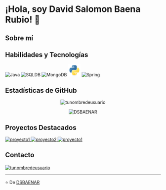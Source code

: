 # ¡Hola, soy David Salomon Baena Rubio! 👋

## Sobre mí

## Habilidades y Tecnologías
<p align="left">
  <img src="https://cdn.jsdelivr.net/gh/devicons/devicon@latest/icons/java/java-original-wordmark.svg" alt="Java" width="40" height="40"/>
  <img src="https://cdn.jsdelivr.net/gh/devicons/devicon@latest/icons/sqldeveloper/sqldeveloper-original.svg" alt="SQLDB" width="40" height="40"/>
  <img src="https://cdn.jsdelivr.net/gh/devicons/devicon@latest/icons/mongodb/mongodb-original.svg" alt="MongoDB" width="40" height="40"/>
  <img src="https://raw.githubusercontent.com/devicons/devicon/master/icons/python/python-original.svg" alt="python" width="40" height="40"/>
  <img src="https://cdn.jsdelivr.net/gh/devicons/devicon@latest/icons/spring/spring-original-wordmark.svg" alt="Spring" width="40" height="40"/>
  <!-- Añade más iconos según tus habilidades -->
</p>

## Estadísticas de GitHub
<p align="center">
  <img src="https://github-readme-stats.vercel.app/api?username=DSBAENAR&show_icons=true&locale=es" alt="tunombredeusuario" />
</p>

<p align="center">
  <img src="https://github-readme-streak-stats.herokuapp.com/?user=DSBAENAR&locale=es" alt="DSBAENAR" />
</p>

## Proyectos Destacados
<p align="left">
  <a href="https://github.com/DSBAENAR/PlantsvsZombies">
    <img src="https://github-readme-stats.vercel.app/api/pin/?username=DSBAENAR&repo=PlantsvsZombies" alt="proyecto1" />
  </a>
  <a href="https://github.com/DSBAENAR/Gestion-Turnos-ECIBienestar">
    <img src="https://github-readme-stats.vercel.app/api/pin/?username=DSBAENAR&repo=Gestion-Turnos-ECIBienestar" alt="proyecto2" />
  </a>
  <a href="https://github.com/Ttowers-09/API_RESERVALABS_BACKEND.git">
    <img src="https://github-readme-stats.vercel.app/api/pin/?username=Ttowers-09&repo=API_RESERVALABS_BACKEND" alt="proyecto1" />
  </a>
</p>

## Contacto
<p align="left">
  <a href="https://linkedin.com/in/tunombredeusuario" target="blank">
    <img align="center" src="https://raw.githubusercontent.com/rahuldkjain/github-profile-readme-generator/master/src/images/icons/Social/linked-in-alt.svg" alt="tunombredeusuario" height="30" width="40" />
  </a>
</p>

---

⭐️ De [DSBAENAR](https://github.com/DSBAENAR)


